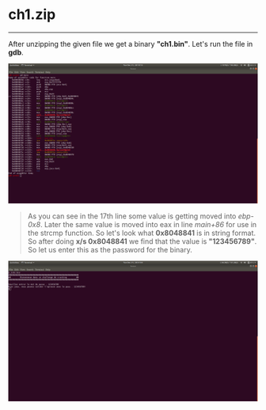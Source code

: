 # ch1.zip
---------

After unzipping the given file we get a binary **"ch1.bin"**. Let's run the file in **gdb**.

![gdb-image](Challenge/img1.png)

>As you can see in the 17th line some value is getting moved into *ebp-0x8*. Later the same value is moved into eax in line *main+86* for use in the strcmp function. So let's look what **0x8048841** is in string format.
>So after doing **x/s 0x8048841** we find that the value is **"123456789"**. So let us enter this as the password for the binary. 

![password](Challenge/img2.png)
